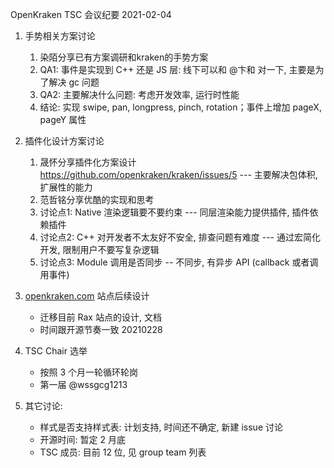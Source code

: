  OpenKraken TSC 会议纪要 2021-02-04


1. 手势相关方案讨论

   1. 染陌分享已有方案调研和kraken的手势方案
   2. QA1: 事件是实现到 C++ 还是 JS 层: 线下可以和 @卞和 对一下, 主要是为了解决 gc 问题
   3. QA2: 主要解决什么问题: 考虑开发效率, 运行时性能
   4. 结论: 实现 swipe, pan, longpress, pinch, rotation；事件上增加 pageX, pageY 属性
2. 插件化设计方案讨论

   1. 晟怀分享插件化方案设计 https://github.com/openkraken/kraken/issues/5 --- 主要解决包体积, 扩展性的能力
   2. 范哲铭分享优酷的实现和思考
   3. 讨论点1: Native 渲染逻辑要不要约束 --- 同层渲染能力提供插件, 插件依赖插件
   4. 讨论点2: C++ 对开发者不太友好不安全, 排查问题有难度 --- 通过宏简化开发, 限制用户不要写复杂逻辑
   5. 讨论点3: Module 调用是否同步 -- 不同步, 有异步 API (callback 或者调用事件)
3. [openkraken.com](http://openkraken.com/) 站点后续设计
   - 迁移目前 Rax 站点的设计, 文档
   - 时间跟开源节奏一致 20210228
4. TSC Chair 选举
   - 按照 3 个月一轮循环轮岗
   - 第一届 @wssgcg1213
5. 其它讨论: 
   - 样式是否支持样式表: 计划支持, 时间还不确定, 新建 issue 讨论
   - 开源时间: 暂定 2 月底
   - TSC 成员: 目前 12 位, 见 group team 列表
